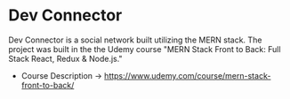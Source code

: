 # Dev Connector

Dev Connector is a social network built utilizing the MERN stack. The project was built in the the Udemy course "MERN Stack Front to Back: Full Stack React, Redux & Node.js."

- Course Description -> https://www.udemy.com/course/mern-stack-front-to-back/
